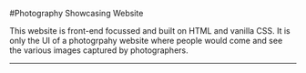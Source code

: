 #Photography Showcasing Website

This website is front-end focussed and built on HTML and vanilla CSS.
It is only the UI of a photogrpahy website where people would come and see the various images captured by photographers.

---



